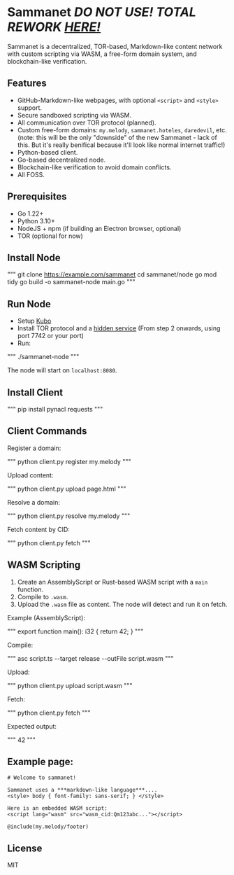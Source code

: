 # Sammanet ***DO NOT USE! TOTAL REWORK [HERE!](https://github.com/mymel2001/sammanet)***

Sammanet is a decentralized, TOR-based, Markdown-like content network with custom scripting via WASM, a free-form domain system, and blockchain-like verification.

## Features

- GitHub-Markdown-like webpages, with optional `<script>` and `<style>` support.
- Secure sandboxed scripting via WASM.
- All communication over TOR protocol (planned).
- Custom free-form domains: `my.melody`, `sammanet.hoteles`, `daredevil`, etc. (note: this will be the only "downside" of the new Sammanet - lack of this. But it's really benifical because it'll look like normal internet traffic!)
- Python-based client.
- Go-based decentralized node.
- Blockchain-like verification to avoid domain conflicts.
- All FOSS.

## Prerequisites

- Go 1.22+
- Python 3.10+
- NodeJS + npm (if building an Electron browser, optional)
- TOR (optional for now)

## Install Node

"""
git clone https://example.com/sammanet
cd sammanet/node
go mod tidy
go build -o sammanet-node main.go
"""

## Run Node

* Setup [Kubo](https://www.horan.hk/blog/ipfs-setup/)
* Install TOR protocol and a [hidden service](https://community.torproject.org/onion-services/setup/) (From step 2 onwards, using port 7742 or your port)
* Run:

"""
./sammanet-node
"""

The node will start on `localhost:8080`.

## Install Client

"""
pip install pynacl requests
"""

## Client Commands

Register a domain:

"""
python client.py register my.melody
"""

Upload content:

"""
python client.py upload page.html
"""

Resolve a domain:

"""
python client.py resolve my.melody
"""

Fetch content by CID:

"""
python client.py fetch <CID>
"""

## WASM Scripting

1. Create an AssemblyScript or Rust-based WASM script with a `main` function.
2. Compile to `.wasm`.
3. Upload the `.wasm` file as content. The node will detect and run it on fetch.

Example (AssemblyScript):

"""
export function main(): i32 {
  return 42;
}
"""

Compile:

"""
asc script.ts --target release --outFile script.wasm
"""

Upload:

"""
python client.py upload script.wasm
"""

Fetch:

"""
python client.py fetch <CID>
"""

Expected output:

"""
42
"""

## Example page:

```
# Welcome to sammanet!

Sammanet uses a ***markdown-like language***....
<style> body { font-family: sans-serif; } </style>

Here is an embedded WASM script:
<script lang="wasm" src="wasm_cid:Qm123abc..."></script>

@include(my.melody/footer)
```

## License

MIT
